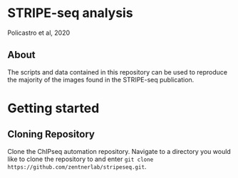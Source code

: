 # STRIPE-seq analysis
Policastro et al, 2020

## About
The scripts and data contained in this repository can be used to reproduce the majority of the images found in the STRIPE-seq publication.

# Getting started

## Cloning Repository

Clone the ChIPseq automation repository. Navigate to a directory you would like to clone the repository to and enter `git clone https://github.com/zentnerlab/stripeseq.git`.
